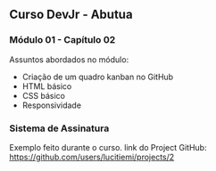 ## Curso DevJr - Abutua
### Módulo 01 - Capítulo 02

Assuntos abordados no módulo:
- Criação de um quadro kanban no GitHub
- HTML básico
- CSS básico
- Responsividade


### Sistema de Assinatura

Exemplo feito durante o curso.
link do Project GitHub: https://github.com/users/lucitiemi/projects/2